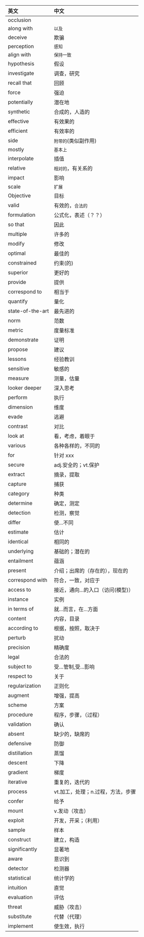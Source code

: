 | 英文 | 中文 |
:--- | :--- 
occlusion | 
along with | `以及`
deceive | 欺骗
perception | `感知`
align with | `保持一致`
hypothesis | 假设
investigate | 调查，研究
recall that | 回顾
force | 强迫
potentially |潜在地 
synthetic | 合成的，人造的
effective | 有效果的
efficient | 有效率的
side | `附带的`(类似副作用)
mostly | `基本上`
interpolate | 插值
relative | `相对的`，有关系的
impact | 影响
scale | `扩展`
Objective | 目标
valid | 有效的，`合法的`
formulation | 公式化，表述（？？）
so that | 因此
multiple | 许多的
modify | 修改
optimal | 最佳的
constrained | 约束(的)
superior | 更好的
provide | 提供
correspond to | 相当于
quantify | 量化
state-of-the-art | 最先进的
norm | 范数
metric | 度量标准
demonstrate | 证明
propose | 建议
lessons | 经验教训
sensitive | 敏感的
measure | 测量，估量
looker deeper | 深入思考
perform | 执行
dimension | 维度
evade | 逃避
contrast | 对比
look at | 看，考虑，着眼于
various | 各种各样的，不同的
for | 针对 xxx
secure | adj.安全的；vt.保护
extract | 摘录，提取 
capture | 捕获 
category|种类
determine|确定，测定
detection|检测，察觉
differ|使...不同
estimate|估计
identical|相同的
underlying|基础的；潜在的
entailment|蕴涵
present|介绍；出席的（存在的），现在的
correspond with|符合，一致，对应于
access to|接近，通向...的入口（访问(模型)）
instance|实例
in terms of  |就...而言，在...方面
content|内容，目录
according to|根据，按照，取决于
perturb|扰动
precision|精确度
legal|合法的
subject to|受…管制,受...影响
respect to|关于
regularization|正则化
augment|增强，提高
scheme|方案
procedure|程序，步骤，（过程）
validation|确认
absent|缺少的，缺席的
defensive|防御
distillation|蒸馏
descent|下降
gradient|梯度
iterative|重复的，迭代的
process|vt.加工，处理；n.过程，方法，步骤
confer|给予
mount|v.发动（攻击）
exploit|开发，开采；（利用）
sample|样本
construct|建立，构造
significantly|显著地
aware|意识到
detector|检测器
statistical|统计学的
intuition|直觉
evaluation|评估
threat|威胁（攻击）
substitute|代替（代理）
implement | 使生效，执行